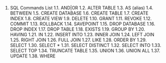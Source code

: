 1. SQL Commands List
1.1. AND|OR
1.2. ALTER TABLE
1.3. AS (alias)
1.4. BETWEEN
1.5. CREATE DATABASE
1.6. CREATE TABLE
1.7. CREATE INDEX
1.8. CREATE VIEW
1.9. DELETE
1.10. GRANT
1.11. REVOKE
1.12. COMMIT
1.13. ROLLBACK
1.14. SAVEPOINT
1.15. DROP DATABASE
1.16. DROP INDEX
1.17. DROP TABLE
1.18. EXISTS
1.19. GROUP BY
1.20. HAVING
1.21. IN
1.22. INSERT INTO
1.23. INNER JOIN
1.24. LEFT JOIN
1.25. RIGHT JOIN
1.26. FULL JOIN
1.27. LIKE
1.28. ORDER BY
1.29. SELECT
1.30. SELECT *
1.31. SELECT DISTINCT
1.32. SELECT INTO
1.33. SELECT TOP
1.34. TRUNCATE TABLE
1.35. UNION
1.36. UNION ALL
1.37. UPDATE
1.38. WHERE
